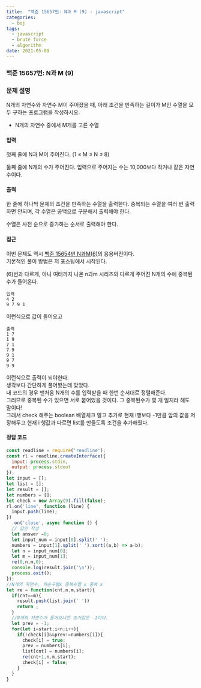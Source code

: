 ```yaml
---
title:  "백준 15657번: N과 M (9) - javascript"
categories: 
  - boj
tags:
  - javascript
  - brute force
  - algorithm
date: 2021-05-09
---
```

### 백준 15657번: N과 M (9)

### 문제 설명 
N개의 자연수와 자연수 M이 주어졌을 때, 아래 조건을 만족하는 길이가 M인 수열을 모두 구하는 프로그램을 작성하시오.

- N개의 자연수 중에서 M개를 고른 수열

#### 입력
첫째 줄에 N과 M이 주어진다. (1 ≤ M ≤ N ≤ 8)

둘째 줄에 N개의 수가 주어진다. 입력으로 주어지는 수는 10,000보다 작거나 같은 자연수이다.

#### 출력
한 줄에 하나씩 문제의 조건을 만족하는 수열을 출력한다. 중복되는 수열을 여러 번 출력하면 안되며, 각 수열은 공백으로 구분해서 출력해야 한다.

수열은 사전 순으로 증가하는 순서로 출력해야 한다.


#### 접근   
이번 문제도 역시 [백준 15654번 N과M(6)](../1-15655/)의 응용버전이다.   
기본적인 풀이 방법은 저 포스팅에서 시작된다.

(6)번과 다르게, 아니 여태까지 나온 n과m 시리즈와 다르게 주어진 N개의 수에 중복된 수가 들어온다.   
```
입력
4 2
9 7 9 1
```   
이런식으로 값이 들어오고
```
출력
1 7
1 9
7 1
7 9
9 1
9 7
9 9
```   
이런식으로 출력이 되야한다.   
생각보다 간단하게 풀어봤는데 맞았다.   
내 코드의 경우 맨처음 N개의 수를 입력받을 때  한번 순서대로 정렬해준다.   
그러므로 중복된 수가 있으면 서로 붙어있을 것이다. 그 중복된수가 몇 개 일지라 해도 말이다!   
그래서 check 해주는 boolean 배열체크 말고 추가로 현재 i행보다 -1만큼 앞의 값을 저장해두고 현재 i 행값과 다르면 list를 만들도록 조건을 추가해줬다.   




#### 정답 코드
```js
const readline = require('readline');
const rl = readline.createInterface({
  input: process.stdin,
  output: process.stdout
});
let input = [];
let list = [];
let result = [];
let numbers = [];
let check = new Array(9).fill(false);
rl.on('line', function (line) {
  input.push(line);
})
  .on('close', async function () {
  // 답안 작성
  let answer =0;  
  let input_num = input[0].split(' ');
  numbers = input[1].split(' ').sort((a,b) => a-b);
  let n = input_num[0];
  let m = input_num[1];
  re(0,n,m,0);  
  console.log(result.join('\n'));  
  process.exit();
});
//N개의 자연수, 차순구별x 중복수열 x 중복 x
let re = function(cnt,n,m,start){
  if(cnt==m){    
    result.push(list.join(' '))
    return ;
  }
  //N개의 자연수가 들어오니깐 초기값은 -1이다.
  let prev = -1;
  for(let i=start;i<n;i++){    
    if(!check[i]&&prev!=numbers[i]){      
      check[i] = true;
      prev = numbers[i];
      list[cnt] = numbers[i];
      re(cnt+1,n,m,start);      
      check[i] = false;
    }
  }
}
```   


